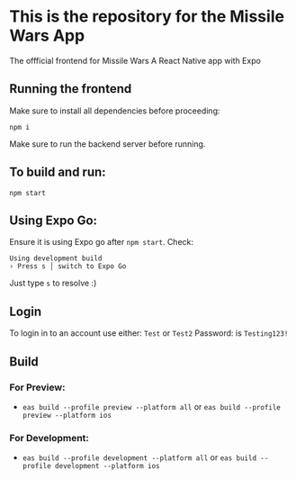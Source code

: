 # This is the repository for the Missile Wars App

The offficial frontend for Missile Wars 
A React Native app with Expo

## Running the frontend

Make sure to install all dependencies before proceeding:

```
npm i
```
Make sure to run the backend server before running.

## To build and run:

```
npm start
```

## Using Expo Go:
Ensure it is using Expo go after `npm start`.
Check:
```
Using development build
› Press s │ switch to Expo Go
```
Just type `s` to resolve :)

## Login 
To login in to an account use either: 
`Test` or `Test2`
Password: is `Testing123!`

## Build 
### For Preview:
- `eas build --profile preview --platform all` or `eas build --profile preview --platform ios`

### For Development:
- `eas build --profile development --platform all` or `eas build --profile development --platform ios`